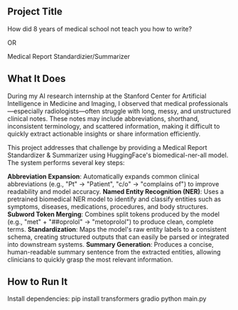 ## Project Title
How did 8 years of medical school not teach you how to write?

OR

Medical Report Standardizier/Summarizer

## What It Does
During my AI research internship at the Stanford Center for Artificial Intelligence in Medicine and Imaging, I observed that medical professionals—especially radiologists—often struggle with long, messy, and unstructured clinical notes. These notes may include abbreviations, shorthand, inconsistent terminology, and scattered information, making it difficult to quickly extract actionable insights or share information efficiently.

This project addresses that challenge by providing a Medical Report Standardizer & Summarizer using HuggingFace's biomedical-ner-all model. The system performs several key steps:

**Abbreviation Expansion**: Automatically expands common clinical abbreviations (e.g., "Pt" → "Patient", "c/o" → "complains of") to improve readability and model accuracy.
**Named Entity Recognition (NER)**: Uses a pretrained biomedical NER model to identify and classify entities such as symptoms, diseases, medications, procedures, and body structures.
**Subword Token Merging**: Combines split tokens produced by the model (e.g., "met" + "##oprolol" → "metoprolol") to produce clean, complete terms.
**Standardization**: Maps the model's raw entity labels to a consistent schema, creating structured outputs that can easily be parsed or integrated into downstream systems.
**Summary Generation**: Produces a concise, human-readable summary sentence from the extracted entities, allowing clinicians to quickly grasp the most relevant information.

## How to Run It
Install dependencies:
pip install transformers gradio
python main.py
